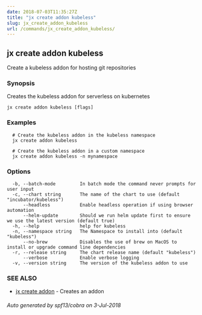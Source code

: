 ```yaml
---
date: 2018-07-03T11:35:27Z
title: "jx create addon kubeless"
slug: jx_create_addon_kubeless
url: /commands/jx_create_addon_kubeless/
---
```

## jx create addon kubeless

Create a kubeless addon for hosting git repositories

### Synopsis

Creates the kubeless addon for serverless on kubernetes

```
jx create addon kubeless [flags]
```

### Examples

```
  # Create the kubeless addon in the kubeless namespace
  jx create addon kubeless
  
  # Create the kubeless addon in a custom namespace
  jx create addon kubeless -n mynamespace
```

### Options

```
  -b, --batch-mode         In batch mode the command never prompts for user input
  -c, --chart string       The name of the chart to use (default "incubator/kubeless")
      --headless           Enable headless operation if using browser automation
      --helm-update        Should we run helm update first to ensure we use the latest version (default true)
  -h, --help               help for kubeless
  -n, --namespace string   The Namespace to install into (default "kubeless")
      --no-brew            Disables the use of brew on MacOS to install or upgrade command line dependencies
  -r, --release string     The chart release name (default "kubeless")
      --verbose            Enable verbose logging
  -v, --version string     The version of the kubeless addon to use
```

### SEE ALSO

* [jx create addon](/commands/jx_create_addon/)	 - Creates an addon

###### Auto generated by spf13/cobra on 3-Jul-2018
